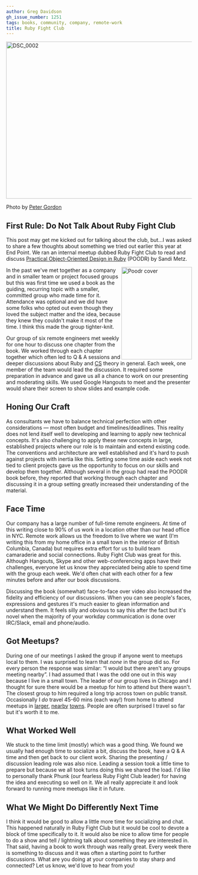 ```yaml
---
author: Greg Davidson
gh_issue_number: 1251
tags: books, community, company, remote-work
title: Ruby Fight Club
---
```


<a data-flickr-embed="true" href="https://www.flickr.com/photos/superwebdeveloper/6890861382/in/photolist-buVt1S-af3GQU-hYBMo-dt8xxm-9G1XKU-7QzWQc-8zX9BV-4aUVnj-e1H9md-pm4Rh2-aw68Q6-4Rc3DG-rYpJ3A-fE2uuv-dzdaDm-po7qyH-avZdXG-9uR2im-4g3Rui-fuXiPQ-dz7FwK-c2JJPw-ea7oqa-hGQLfp-ee2C4d-8nHegF-rxcMB4-egFhdB-7Gycfb-8GcMuK-qhH5hF-bFJnRH-qhuSVN-eexcGX-iRgN8e-s18vHH-4g41mx-2radjH-iJoz4u-dzd9c7-nXvYLP-o58rhf-bF5kuC-6zNkEt-bZYVhm-dYh6zL-oHztaV-5RohWc-j1Nu6X-51dZDL" title="DSC_0002"><img alt="DSC_0002" height="425" src="/blog/2016/08/31/ruby-fight-club/image-0.jpeg" width="640"/></a><script async src="//embedr.flickr.com/assets/client-code.js" charset="utf-8"></script>

Photo by [Peter Gordon](https://www.flickr.com/photos/superwebdeveloper/)

## First Rule: Do Not Talk About Ruby Fight Club

This post may get me kicked out for talking about the club, but…I was asked to share a few thoughts about something we tried out earlier this year at End Point. We ran an internal meetup dubbed Ruby Fight Club to read and discuss [Practical Object-Oriented Design in Ruby](http://www.poodr.com/) (POODR) by Sandi Metz.

<img align="right" alt="Poodr cover" border="0" height="250" src="/blog/2016/08/31/ruby-fight-club/image-0.jpeg" title="poodr-cover.jpg" width="191"/>
In the past we've met together as a company and in smaller team or project focused groups but this was first time we used a book as the guiding, recurring topic with a smaller, committed group who made time for it. Attendance was optional and we did have some folks who opted out even though they loved the subject matter and the idea, because they knew they couldn't make it most of the time. I think this made the group tighter-knit.

Our group of six remote engineers met weekly for one hour to discuss one chapter from the book. We worked through each chapter together which often led to Q &amp; A sessions and deeper discussions about Ruby and [CS](https://en.wikipedia.org/wiki/Computer_science) theory in general. Each week, one member of the team would lead the discussion. It required some preparation in advance and gave us all a chance to work on our presenting and moderating skills. We used Google Hangouts to meet and the presenter would share their screen to show slides and example code.

## Honing Our Craft

As consultants we have to balance technical perfection with other considerations — most often budget and timelines/deadlines. This reality does not lend itself well to developing and learning to apply new technical concepts. It's also challenging to apply these new concepts in large, established projects where our role is to maintain and extend existing code. The conventions and architecture are well established and it's hard to push against projects with inertia like this. Setting some time aside each week not tied to client projects gave us the opportunity to focus on our skills and develop them together. Although several in the group had read the POODR book before, they reported that working through each chapter and discussing it in a group setting greatly increased their understanding of the material.

## Face Time

Our company has a large number of full-time remote engineers. At time of this writing close to 90% of us work in a location other than our head office in NYC. Remote work allows us the freedom to live where we want (I'm writing this from my home office in a small town in the interior of British Columbia, Canada) but requires extra effort for us to build team camaraderie and social connections. Ruby Fight Club was great for this. Although Hangouts, Skype and other web-conferencing apps have their challenges, everyone let us know they appreciated being able to spend time with the group each week. We'd often chat with each other for a few minutes before and after our book discussions.

Discussing the book (somewhat) face-to-face over video also increased the fidelity and efficiency of our discussions. When you can see people's faces, expressions and gestures it's much easier to glean information and understand them. It feels silly and obvious to say this after the fact but it's novel when the majority of your workday communication is done over IRC/Slack, email and phone/audio.

## Got Meetups?

During one of our meetings I asked the group if anyone went to meetups local to them. I was surprised to learn that *none* in the group did so. For every person the response was similar: “I would but there aren't any groups meeting nearby”. I had assumed that I was the odd one out in this way because I live in a small town. The leader of our group lives in Chicago and I thought for sure there would be a meetup for him to attend but there wasn't. The closest group to him required a long trip across town on public transit. Occasionally I *do* travel 45-60 mins (each way!) from home to attend meetups in [larger](http://okdg.org/), [nearby](http://startupvernon.com/) [towns](http://www.kamloopsinnovation.ca/). People are often surprised I travel so far but it's worth it to me.

## What Worked Well

We stuck to the time limit (mostly) which was a good thing. We found we usually had enough time to socialize a bit, discuss the book, have a Q &amp; A time and then get back to our client work. Sharing the presenting / discussion leading role was also nice. Leading a session took a little time to prepare but because we all took turns doing this we shared the load. I'd like to personally thank Phunk (our fearless Ruby Fight Club leader) for having the idea and executing so well on it. We all really appreciate it and look forward to running more meetups like it in future.

## What We Might Do Differently Next Time

I think it would be good to allow a little more time for socializing and chat. This happened naturally in Ruby Fight Club but it would be cool to devote a block of time specifically to it. It would also be nice to allow time for people to do a show and tell / lightning talk about something they are interested in. That said, having a book to work through was really great. Every week there is something to discuss and it was often a starting point to further discussions. What are you doing at your companies to stay sharp and connected? Let us know, we'd love to hear from you!

